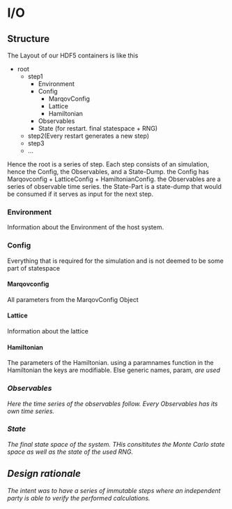 # I/O
## Structure
The Layout of our HDF5 containers is like this
- root
  - step1
    - Environment
    - Config
      - MarqovConfig
      - Lattice
      - Hamiltonian
    - Observables
    - State (for restart. final statespace + RNG)
  - step2(Every restart generates a new step)
  - step3
  - ...

Hence the root is a series of step. Each step consists of an simulation, hence the Config, the Observables, and a State-Dump.
the Config has Marqovconfig + LatticeConfig + HamiltonianConfig. the Observables are a series of observable time series. the State-Part is a state-dump that would be consumed if it serves as input for the next step.

### Environment
Information about the Environment of the host system.

### Config
Everything that is required for the simulation and is not deemed to be some part of statespace

#### Marqovconfig
All parameters from the MarqovConfig Object

#### Lattice
Information about the lattice

#### Hamiltonian
The parameters of the Hamiltonian. using a paramnames function in the Hamiltonian the keys are modifiable.
Else generic names, param<i>, are used

### Observables
Here the time series of the observables follow. Every Observables has its own time series.

### State
The final state space of the system. THis consititutes the Monte Carlo state space as well as the state of the used RNG.

## Design rationale
The intent was to have a series of immutable steps where an independent party is able to verify the 
performed calculations.
